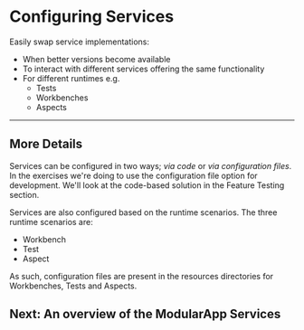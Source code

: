# Configuring Services

Easily swap service implementations:

* When better versions become available
* To interact with different services offering the same functionality
* For different runtimes e.g.
  * Tests
  * Workbenches
  * Aspects

---

## More Details

Services can be configured in two ways; *via code* or *via configuration files*. In
the exercises we're doing to use the configuration file option for development.
We'll look at the code-based solution in the Feature Testing section.

Services are also configured based on the runtime scenarios. The three runtime
scenarios are:

* Workbench
* Test
* Aspect

As such, configuration files are present in the resources directories for Workbenches,
Tests and Aspects.

## Next: An overview of the ModularApp Services
